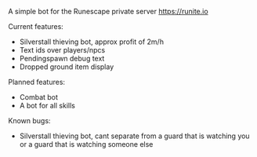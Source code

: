 A simple bot for the Runescape private server https://runite.io

Current features:
  - Silverstall thieving bot, approx profit of 2m/h
  - Text ids over players/npcs
  - Pendingspawn debug text
  - Dropped ground item display
  
Planned features:
  - Combat bot
  - A bot for all skills
  
Known bugs:
  - Silverstall thieving bot, cant separate from a guard that is watching you or a guard that is watching someone else
  
